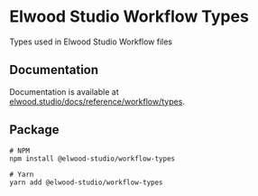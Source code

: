 # Elwood Studio Workflow Types
Types used in Elwood Studio Workflow files

## Documentation 
Documentation is available at [elwood.studio/docs/reference/workflow/types](https://elwood.studio/docs/reference/workflow/types).

## Package
```
# NPM
npm install @elwood-studio/workflow-types

# Yarn
yarn add @elwood-studio/workflow-types
```